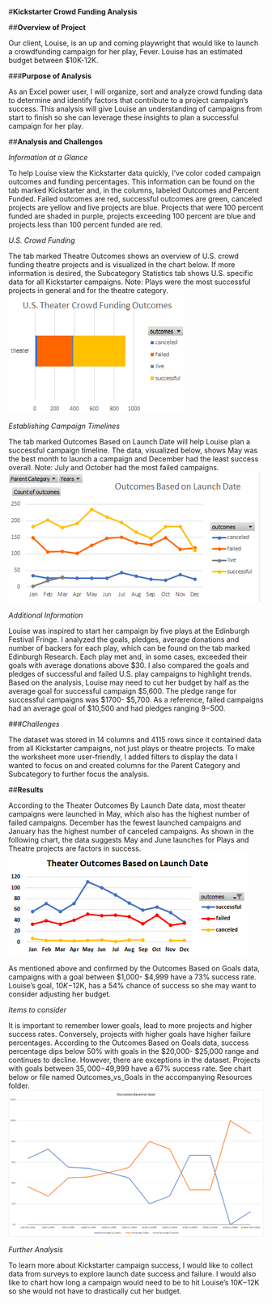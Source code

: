 #**Kickstarter Crowd Funding Analysis**

##**Overview of Project**

Our client, Louise, is an up and coming playwright that would like to launch a crowdfunding campaign for her play, Fever. Louise has an estimated budget between $10K-12K. 

###**Purpose of Analysis**

As an Excel power user, I will organize, sort and analyze crowd funding data to determine and identify factors that contribute to a project campaign’s success.  This analysis will give Louise an understanding of campaigns from start to finish so she can leverage these insights to plan a successful campaign for her play. 

##**Analysis and Challenges**

*Information at a Glance*

To help Louise view the Kickstarter data quickly, I’ve color coded campaign outcomes and funding percentages. This information can be found on the tab marked Kickstarter and, in the columns, labeled Outcomes and Percent Funded. Failed outcomes are red, successful outcomes are green, canceled projects are yellow and live projects are blue. Projects that were 100 percent funded are shaded in purple, projects exceeding 100 percent are blue and projects less than 100 percent funded are red.  

*U.S. Crowd Funding*

The tab marked Theatre Outcomes shows an overview of U.S. crowd funding theatre projects and is visualized in the chart below.  If more information is desired, the Subcategory Statistics tab shows U.S. specific data for all Kickstarter campaigns. Note: Plays were the most successful projects in general and for the theatre category. 
 ![US Theater Outcomes](https://github.com/FeliciaGanthier/Kickstarter--Analysis/blob/master/Resources/US%20Theater%20Outcomes.png)

*Establishing Campaign Timelines*

The tab marked Outcomes Based on Launch Date will help Louise plan a successful campaign timeline. The data, visualized below, shows May was the best month to launch a campaign and December had the least success overall. Note: July and October had the most failed campaigns. 
 ![Outcomes Based on Launch Date](https://github.com/FeliciaGanthier/Kickstarter--Analysis/blob/master/Resources/Outcomes%20Based%20on%20Launch%20Date.png)

*Additional Information* 

Louise was inspired to start her campaign by five plays at the Edinburgh Festival Fringe. I analyzed the goals, pledges, average donations and number of backers for each play, which can be found on the tab marked Edinburgh Research.  Each play met and, in some cases, exceeded their goals with average donations above $30. I also compared the goals and pledges of successful and failed U.S. play campaigns to highlight trends. Based on the analysis, Louise may need to cut her budget by half as the average goal for successful campaign $5,600. The pledge range for successful campaigns was $1700- $5,700. As a reference, failed campaigns had an average goal of $10,500 and had pledges ranging $9-$500.   

###*Challenges*

The dataset was stored in 14 columns and 4115 rows since it contained data from all Kickstarter campaigns, not just plays or theatre projects. To make the worksheet more user-friendly, I added filters to display the data I wanted to focus on and created columns for the Parent Category and Subcategory to further focus the analysis. 

##**Results**

According to the Theater Outcomes By Launch Date data, most theater campaigns were launched in May, which also has the highest number of failed campaigns. December has the fewest launched campaigns and January has the highest number of canceled campaigns.   As shown in the following chart, the data suggests May and June launches for Plays and Theatre projects are factors in success. 
 ![Theate_Outcomes_vs_Launch](https://github.com/FeliciaGanthier/Kickstarter--Analysis/blob/master/Resources/Theater_Outcomes_vs_Launch.png)

As mentioned above and confirmed by the Outcomes Based on Goals data, campaigns with a goal between $1,000- $4,999 have a 73% success rate.  Louise’s goal, $10K-$12K, has a 54% chance of success so she may want to consider adjusting her budget. 

*Items to consider*

It is important to remember lower goals, lead to more projects and higher success rates. Conversely, projects with higher goals have higher failure percentages. According to the Outcomes Based on Goals data, success percentage dips below 50% with goals in the $20,000- $25,000 range and continues to decline. However, there are exceptions in the dataset. Projects with goals between $35,000-$49,999 have a 67% success rate. See chart below or file named Outcomes_vs_Goals in the accompanying Resources folder. 
![Outcomes_vs_Goals](https://github.com/FeliciaGanthier/Kickstarter--Analysis/blob/master/Resources/Outcomes_vs_Goals.png)

*Further Analysis* 

To learn more about Kickstarter campaign success, I would like to collect data from surveys to explore launch date success and failure. I would also like to chart how long a campaign would need to be to hit Louise’s $10K-$12K so she would not have to drastically cut her budget. 

